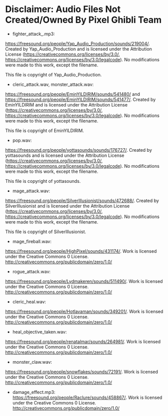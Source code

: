 # Disclaimer: Audio Files Not Created/Owned By Pixel Ghibli Team

- fighter_attack_.mp3: 

https://freesound.org/people/Yap_Audio_Production/sounds/219004/. Created by Yap_Audio_Production and is licensed under the Attribution License (https://creativecommons.org/licenses/by/3.0/, https://creativecommons.org/licenses/by/3.0/legalcode). No modifications were made to this work, except the filename.

This file is copyright of Yap_Audio_Production.

- cleric_attack.wav, monster_attack.wav:

https://freesound.org/people/EminYILDIRIM/sounds/541480/ and https://freesound.org/people/EminYILDIRIM/sounds/541477/. Created by EminYILDIRIM and is licensed under the Attribution License (https://creativecommons.org/licenses/by/3.0/, https://creativecommons.org/licenses/by/3.0/legalcode). No modifications were made to this work, except the filename.

This file is copyright of EminYILDIRIM.

- pop.wav:

https://freesound.org/people/yottasounds/sounds/176727/. Created by yottasounds and is licensed under the Attribution License (https://creativecommons.org/licenses/by/3.0/, https://creativecommons.org/licenses/by/3.0/legalcode). No modifications were made to this work, except the filename.

This file is copyright of yottasounds.


- mage_attack.wav:

https://freesound.org/people/SilverIllusionist/sounds/472688/. Created by SilverIllusionist and is licensed under the Attribution License (https://creativecommons.org/licenses/by/3.0/, https://creativecommons.org/licenses/by/3.0/legalcode). No modifications were made to this work, except the filename.

This file is copyright of SilverIllusionist.

- mage_fireball.wav:

https://freesound.org/people/HighPixel/sounds/431174/. Work is licensed under the Creative Commons 0 License. http://creativecommons.org/publicdomain/zero/1.0/

- rogue_attack.wav:

https://freesound.org/people/Lydmakeren/sounds/511490/. Work is licensed under the Creative Commons 0 License. http://creativecommons.org/publicdomain/zero/1.0/

- cleric_heal.wav:

https://freesound.org/people/Hotlavaman/sounds/349201/. Work is licensed under the Creative Commons 0 License. http://creativecommons.org/publicdomain/zero/1.0/

- heal_objective_taken.wav:

https://freesound.org/people/renatalmar/sounds/264981/. Work is licensed under the Creative Commons 0 License. http://creativecommons.org/publicdomain/zero/1.0/

- monster_claw.wav:

https://freesound.org/people/snowflakes/sounds/72191/. Work is licensed under the Creative Commons 0 License. http://creativecommons.org/publicdomain/zero/1.0/

- damage_effect.mp3: 
https://freesound.org/people/Raclure/sounds/458867/. Work is licensed under the Creative Commons 0 License. http://creativecommons.org/publicdomain/zero/1.0/